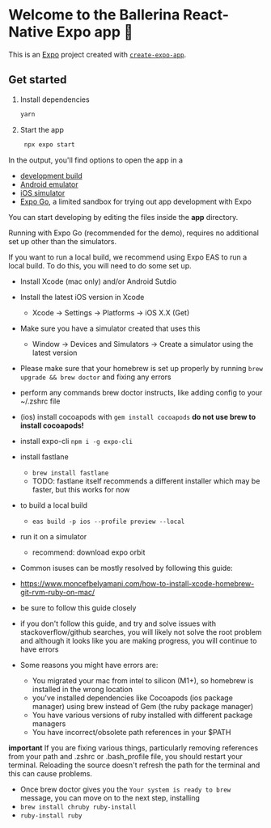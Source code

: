 # Welcome to the Ballerina React-Native Expo app 👋

This is an [Expo](https://expo.dev) project created with [`create-expo-app`](https://www.npmjs.com/package/create-expo-app).

## Get started

1. Install dependencies

   ```bash
   yarn
   ```

2. Start the app

   ```bash
    npx expo start
   ```

In the output, you'll find options to open the app in a

- [development build](https://docs.expo.dev/develop/development-builds/introduction/)
- [Android emulator](https://docs.expo.dev/workflow/android-studio-emulator/)
- [iOS simulator](https://docs.expo.dev/workflow/ios-simulator/)
- [Expo Go](https://expo.dev/go), a limited sandbox for trying out app development with Expo

You can start developing by editing the files inside the **app** directory.

Running with Expo Go (recommended for the demo), requires no additional set up other than the simulators.

If you want to run a local build, we recommend using Expo EAS to run a local build. To do this, you will need to do some set up.

- Install Xcode (mac only) and/or Android Sutdio
- Install the latest iOS version in Xcode
  - Xcode -> Settings -> Platforms -> iOS X.X (Get)
- Make sure you have a simulator created that uses this
  - Window -> Devices and Simulators -> Create a simulator using the latest version
- Please make sure that your homebrew is set up properly by running `brew upgrade && brew doctor` and fixing any errors
- perform any commands brew doctor instructs, like adding config to your ~/.zshrc file
- (ios) install cocoapods with `gem install cocoapods` **do not use brew to install cocoapods!**
- install expo-cli `npm i -g expo-cli`
- install fastlane
  - `brew install fastlane`
  - TODO: fastlane itself recommends a different installer which may be faster, but this works for now
- to build a local build
  - `eas build -p ios --profile preview --local`
- run it on a simulator
  - recommend: download expo orbit

- Common isuses can be mostly resolved by following this guide:
- https://www.moncefbelyamani.com/how-to-install-xcode-homebrew-git-rvm-ruby-on-mac/
- be sure to follow this guide closely
- if you don't follow this guide, and try and solve issues with stackoverflow/github searches, you will likely not solve the root problem and although it looks like you are making progress, you will continue to have errors
- Some reasons you might have errors are:
  - You migrated your mac from intel to silicon (M1+), so homebrew is installed in the wrong location
  - you've installed dependencies like Cocoapods (ios package manager) using brew instead of Gem (the ruby package manager)
  - You have various versions of ruby installed with different package managers
  - You have incorrect/obsolete path references in your $PATH

**important**
If you are fixing various things, particularly removing references from your path and .zshrc or .bash_profile file, you should restart your terminal. Reloading the source doesn't refresh the path for the terminal and this can cause problems.

- Once brew doctor gives you the `Your system is ready to brew` message, you can move on to the next step, installing
- `brew install chruby ruby-install`
- `ruby-install ruby`